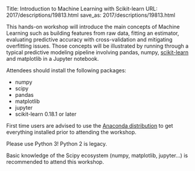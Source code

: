 Title: Introduction to Machine Learning with Scikit-learn
URL: 2017/descriptions/19813.html
save_as: 2017/descriptions/19813.html



This hands-on workshop will introduce the main concepts of Machine Learning such as building features from raw data, fitting an estimator, evaluating predictive accuracy with cross-validation and mitigating overfitting issues. Those concepts will be illustrated by running through a typical predictive modeling pipeline involving pandas, numpy, [scikit-learn](http://scikit-learn.org) and matplotlib in a Jupyter notebook.

Attendees should install the following packages:

- numpy
- scipy
- pandas
- matplotlib
- jupyter
- scikit-learn 0.18.1 or later

First time users are advised to use the [Anaconda distribution](https://www.continuum.io/downloads) to get everything installed prior to attending the workshop.

Please use Python 3! Python 2 is legacy.

Basic knowledge of the Scipy ecosystem (numpy, matplotlib, jupyter...) is recommended to attend  this workshop.